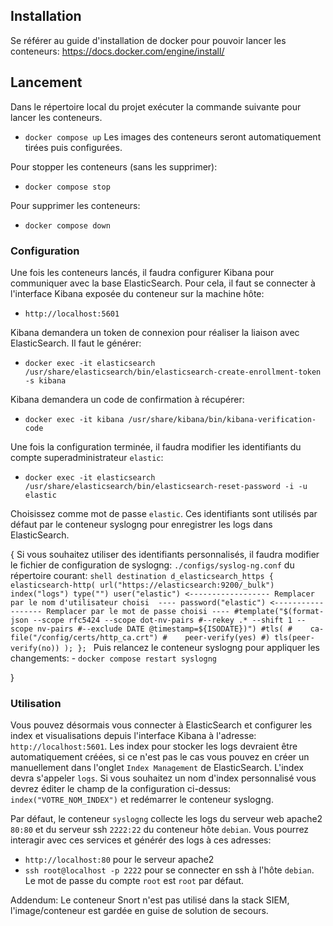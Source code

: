 ## Installation
Se référer au guide d'installation de docker pour pouvoir lancer les conteneurs: https://docs.docker.com/engine/install/

## Lancement
Dans le répertoire local du projet exécuter la commande suivante pour lancer les conteneurs.
- `docker compose up`
Les images des conteneurs seront automatiquement tirées puis configurées.

Pour stopper les conteneurs (sans les supprimer):
- `docker compose stop`

Pour supprimer les conteneurs:
- `docker compose down`

### Configuration
Une fois les conteneurs lancés, il faudra configurer Kibana pour communiquer avec la base ElasticSearch.
Pour cela, il faut se connecter à l'interface Kibana exposée du conteneur sur la machine hôte:
- `http://localhost:5601`

Kibana demandera un token de connexion pour réaliser la liaison avec ElasticSearch. Il faut le générer:
- `docker exec -it elasticsearch /usr/share/elasticsearch/bin/elasticsearch-create-enrollment-token -s kibana` 

Kibana demandera un code de confirmation à récupérer:
- `docker exec -it kibana /usr/share/kibana/bin/kibana-verification-code`

Une fois la configuration terminée, il faudra modifier les identifiants du compte superadministrateur `elastic`:
- `docker exec -it elasticsearch /usr/share/elasticsearch/bin/elasticsearch-reset-password -i -u elastic`

Choisissez comme mot de passe `elastic`. Ces identifiants sont utilisés par défaut par le conteneur syslogng pour enregistrer les logs dans ElasticSearch.

{ 
      Si vous souhaitez utiliser des identifiants personnalisés, il faudra modifier le fichier de configuration de syslogng: `./configs/syslog-ng.conf` du répertoire courant:
      ```shell
      destination d_elasticsearch_https {
          elasticsearch-http(
              url("https://elasticsearch:9200/_bulk")
              index("logs")
              type("")
      		user("elastic") <------------------ Remplacer par le nom d'utilisateur choisi  ----
      		password("elastic") <------------------ Remplacer par le mot de passe choisi ----
      		#template("$(format-json --scope rfc5424 --scope dot-nv-pairs
              #--rekey .* --shift 1 --scope nv-pairs
              #--exclude DATE @timestamp=${ISODATE})")
              #tls(
              #    ca-file("/config/certs/http_ca.crt")
              #    peer-verify(yes)
              #)
      		tls(peer-verify(no))
          );
      };
      ```
      Puis relancez le conteneur syslogng pour appliquer les changements:
      - `docker compose restart syslogng`

}

### Utilisation
Vous pouvez désormais vous connecter à ElasticSearch et configurer les index et visualisations depuis l'interface Kibana à l'adresse:  `http://localhost:5601`. 
Les index pour stocker les logs devraient être automatiquement créées, si ce n'est pas le cas vous pouvez en créer un manuellement dans l'onglet `Index Management` de ElasticSearch. L'index devra s'appeler `logs`.
Si vous souhaitez un nom d'index personnalisé vous devrez éditer le champ de la configuration ci-dessus: `index("VOTRE_NOM_INDEX")` et redémarrer le conteneur syslogng.

Par défaut, le conteneur `syslogng` collecte les logs du serveur web apache2 `80:80` et du serveur ssh `2222:22` du conteneur hôte `debian`. Vous pourrez interagir avec ces services et générér des logs à ces adresses:
- `http://localhost:80` pour le serveur apache2
- `ssh root@localhost -p 2222` pour se connecter en ssh à l'hôte `debian`. Le mot de passe du compte `root` est `root` par défaut.

Addendum: Le conteneur Snort n'est pas utilisé dans la stack SIEM, l'image/conteneur est gardée en guise de solution de secours.




